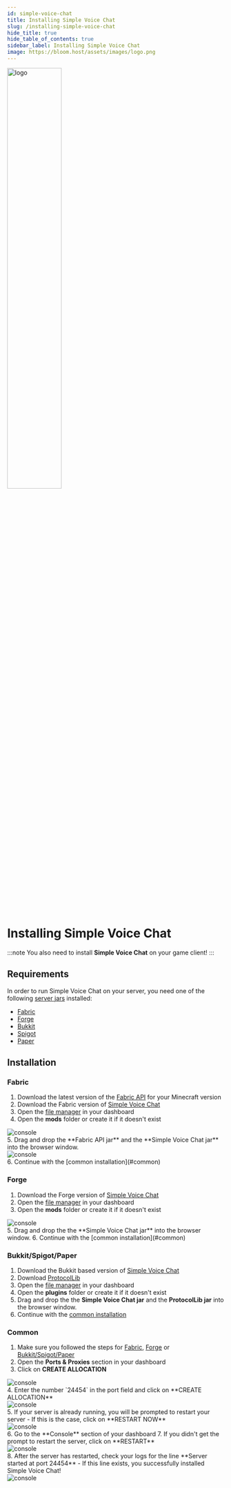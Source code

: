 ```yaml
---
id: simple-voice-chat
title: Installing Simple Voice Chat
slug: /installing-simple-voice-chat
hide_title: true
hide_table_of_contents: true
sidebar_label: Installing Simple Voice Chat
image: https://bloom.host/assets/images/logo.png
---
```


<div class="text--center">
<img src="https://bloom.host/logo-white.svg" alt="logo" height="50%" width="50%"/>
<h1>Installing Simple Voice Chat</h1>
</div>

:::note
You also need to install **Simple Voice Chat** on your game client!
:::

## Requirements

In order to run Simple Voice Chat on your server, you need one of the following [server jars](./jars) installed:

- [Fabric](./jars#-fabric-installation-guide)
- [Forge](./jars#-forge-installation-guide)
- [Bukkit](./jars#-bukkit)
- [Spigot](./jars#-spigot)
- [Paper](./jars#-paper)

## Installation

### Fabric

1. Download the latest version of the [Fabric API](https://www.curseforge.com/minecraft/mc-mods/fabric-api/files/all) for your Minecraft version
2. Download the Fabric version of [Simple Voice Chat](https://www.curseforge.com/minecraft/mc-mods/simple-voice-chat/files/all?filter-status=1&filter-game-version=2020709689%3A7499)
3. Open the [file manager](/file-manager-controls) in your dashboard
4. Open the **mods** folder or create it if it doesn't exist
<div class="text--center"><img src={require('../../../../static/imgs/plugins_and_modifications/simple_voice_chat/1.png').default} alt="console"/></div>
5. Drag and drop the **Fabric API jar** and the **Simple Voice Chat jar** into the browser window.
<div class="text--center"><img src={require('../../../../static/imgs/plugins_and_modifications/simple_voice_chat/2.png').default} alt="console"/></div>
6. Continue with the [common installation](#common)

### Forge

1. Download the Forge version of [Simple Voice Chat](https://www.curseforge.com/minecraft/mc-mods/simple-voice-chat/files/all?filter-status=1&filter-game-version=2020709689%3A7498)
3. Open the [file manager](/file-manager-controls) in your dashboard
4. Open the **mods** folder or create it if it doesn't exist
<div class="text--center"><img src={require('../../../../static/imgs/plugins_and_modifications/simple_voice_chat/1.png').default} alt="console"/></div>
5. Drag and drop the the **Simple Voice Chat jar** into the browser window.
6. Continue with the [common installation](#common)

### Bukkit/Spigot/Paper

1. Download the Bukkit based version of [Simple Voice Chat](https://www.curseforge.com/minecraft/bukkit-plugins/simple-voice-chat/files/all)
2. Download [ProtocolLib](https://www.spigotmc.org/resources/protocollib.1997/)
3. Open the [file manager](/file-manager-controls) in your dashboard
4. Open the **plugins** folder or create it if it doesn't exist
5. Drag and drop the the **Simple Voice Chat jar** and the **ProtocolLib jar** into the browser window.
6. Continue with the [common installation](#common)

### Common

1. Make sure you followed the steps for [Fabric](#fabric), [Forge](#forge) or [Bukkit/Spigot/Paper](#bukkitspigotpaper)
2. Open the **Ports & Proxies** section in your dashboard
3. Click on **CREATE ALLOCATION**
<div class="text--center"><img src={require('../../../static/imgs/plugins_and_modifications/simple_voice_chat/3.png').default} alt="console"/></div>
4. Enter the number `24454` in the port field and click on **CREATE ALLOCATION**
<div class="text--center"><img src={require('../../../static/imgs/plugins_and_modifications/simple_voice_chat/4.png').default} alt="console"/></div>
5. If your server is already running, you will be prompted to restart your server - If this is the case, click on **RESTART NOW**
<div class="text--center"><img src={require('../../../static/imgs/plugins_and_modifications/simple_voice_chat/5.png').default} alt="console"/></div>
6. Go to the **Console** section of your dashboard
7. If you didn't get the prompt to restart the server, click on **RESTART**
<div class="text--center"><img src={require('../../../static/imgs/plugins_and_modifications/simple_voice_chat/6.png').default} alt="console"/></div>
8. After the server has restarted, check your logs for the line **Server started at port 24454** - If this line exists, you successfully installed Simple Voice Chat!
<div class="text--center"><img src={require('../../../static/imgs/plugins_and_modifications/simple_voice_chat/7.png').default} alt="console"/></div>
